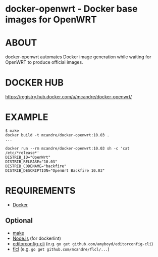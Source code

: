 # docker-openwrt - Docker base images for OpenWRT

# ABOUT

docker-openwrt automates Docker image generation while waiting for OpenWRT to produce official images.

# DOCKER HUB

https://registry.hub.docker.com/u/mcandre/docker-openwrt/

# EXAMPLE

```
$ make
docker build -t mcandre/docker-openwrt:10.03 .
...

docker run --rm mcandre/docker-openwrt:10.03 sh -c 'cat /etc/*release*'
DISTRIB_ID="OpenWrt"
DISTRIB_RELEASE="10.03"
DISTRIB_CODENAME="backfire"
DISTRIB_DESCRIPTION="OpenWrt Backfire 10.03"
```

# REQUIREMENTS

* [Docker](https://www.docker.com/)

## Optional

* [make](http://www.gnu.org/software/make/)
* [Node.js](https://nodejs.org/en/) (for dockerlint)
* [editorconfig-cli](https://github.com/amyboyd/editorconfig-cli) (e.g. `go get github.com/amyboyd/editorconfig-cli`)
* [flcl](https://github.com/mcandre/flcl) (e.g. `go get github.com/mcandre/flcl/...`)
